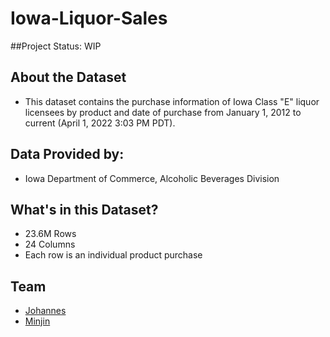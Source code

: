 # Iowa-Liquor-Sales
##Project Status: WIP

## About the Dataset
- This dataset contains the purchase information of Iowa Class "E" liquor licensees by product and date of purchase from January 1, 2012 to current (April 1, 2022 3:03 PM PDT).

## Data Provided by:
- Iowa Department of Commerce, Alcoholic Beverages Division

## What's in this Dataset?
- 23.6M Rows
- 24 Columns
- Each row is an individual product purchase

## Team
- [Johannes](https://github.com/JP586)
- [Minjin](https://github.com/mintysnow)
